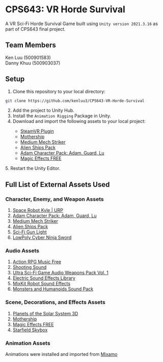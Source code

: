 # CPS643: VR Horde Survival
A VR Sci-Fi Horde Survival Game built using `Unity version 2021.3.16` as part of CPS643 final project.

## Team Members
Ken Luu (500901583) <br>
Danny Khuu (500903037)

## Setup
1. Clone this repository to your local directory: 
```sh
git clone https://github.com/kenluu3/CPS643-VR-Horde-Survival 
```
2. Add the project to Unity Hub.
3. Install the `Animation Rigging` Package in Unity.
4. Download and import the following assets to your local project:
<ul>
  <ul>
    <li><a href="https://assetstore.unity.com/packages/tools/integration/steamvr-plugin-32647">SteamVR Plugin</a></li>
    <li><a href="https://assetstore.unity.com/packages/3d/vehicles/space/mothership-35608">Mothership</a></li>
    <li><a href="https://assetstore.unity.com/packages/3d/characters/robots/medium-mech-striker-124342">Medium Mech Striker</a></li>
    <li><a href="https://assetstore.unity.com/packages/3d/vehicles/space/alien-ships-pack-131137">Alien Ships Pack</a></li>
    <li><a href="https://assetstore.unity.com/packages/3d/characters/adam-character-pack-adam-guard-lu-74842">Adam Character Pack: Adam, Guard, Lu</a></li>
    <li><a href="https://assetstore.unity.com/packages/vfx/particles/spells/magic-effects-free-247933">Magic Effects FREE</a></li>
  </ul>
</ul>
5. Restart the Unity Editor.

## Full List of External Assets Used
### Character, Enemy, and Weapon Assets
1. [Space Robot Kyle | URP](https://assetstore.unity.com/packages/3d/characters/robots/space-robot-kyle-urp-4696)
2. [Adam Character Pack: Adam, Guard, Lu](https://assetstore.unity.com/packages/3d/characters/adam-character-pack-adam-guard-lu-74842)
3. [Medium Mech Striker](https://assetstore.unity.com/packages/3d/characters/robots/medium-mech-striker-124342)
4. [Alien Ships Pack](https://assetstore.unity.com/packages/3d/vehicles/space/alien-ships-pack-131137)
5. [Sci-Fi Gun Light](https://assetstore.unity.com/packages/3d/props/guns/sci-fi-gun-light-87916)
6. [LowPoly Cyber Ninja Sword](https://assetstore.unity.com/packages/3d/props/guns/sci-fi-gun-light-87916)

### Audio Assets
1. [Action RPG Music Free](https://assetstore.unity.com/packages/audio/music/action-rpg-music-free-85434)
2. [Shooting Sound](https://assetstore.unity.com/packages/audio/sound-fx/shooting-sound-177096)
3. [Ultra Sci-Fi Game Audio Weapons Pack Vol. 1](https://assetstore.unity.com/packages/audio/sound-fx/weapons/ultra-sci-fi-game-audio-weapons-pack-vol-1-113047)
4. [Electric Sound Effects Library](https://assetstore.unity.com/packages/audio/electric-sound-effects-library-36990)
5. [MixKit Robot Sound Effects](https://mixkit.co/free-sound-effects/robot/)
6. [Monsters and Humanoids Sound Pack](https://assetstore.unity.com/packages/audio/sound-fx/monsters-and-humanoids-sound-pack-221704)

### Scene, Decorations, and Effects Assets
1. [Planets of the Solar System 3D](https://assetstore.unity.com/packages/3d/environments/planets-of-the-solar-system-3d-90219)
2. [Mothership](https://assetstore.unity.com/packages/3d/vehicles/space/mothership-35608)
3. [Magic Effects FREE](https://assetstore.unity.com/packages/vfx/particles/spells/magic-effects-free-247933)
4. [Starfield Skybox](https://assetstore.unity.com/packages/2d/textures-materials/sky/starfield-skybox-92717)

### Animation Assets
Animations were installed and imported from [Mixamo](https://www.mixamo.com/#/)
